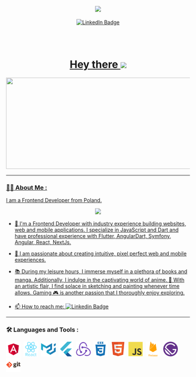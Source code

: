 <div id="header" align="center">
  <img src="https://media.giphy.com/media/v1.Y2lkPTc5MGI3NjExdnIxeDhqdmRidmkxZ2tsbzVhc252dml3YXM0Z2tyMmMwM2g3ejRwdiZlcD12MV9pbnRlcm5hbF9naWZfYnlfaWQmY3Q9Zw/QDjpIL6oNCVZ4qzGs7/giphy.gif" width="200"/>
</div>
<br/>
<div id="badges" align="center">
  <a href="https://www.linkedin.com/in/kategrab/">
  <img src="https://img.shields.io/badge/LinkedIn-blue?style=for-the-badge&logo=linkedin&logoColor=white" alt="LinkedIn Badge"/>
  </>
</div>
<br/>
<div id="profile-views" align="center">
  <img src="https://komarev.com/ghpvc/?username=kattiegrab&style=flat-square&color=blue" alt=""/>
</div>
<br />
<h1 align="center">
  Hey there
  <img src="https://media.giphy.com/media/hvRJCLFzcasrR4ia7z/giphy.gif" width="30px"/>
</h1>
<div align="center">
  <img src="https://media.giphy.com/media/v1.Y2lkPTc5MGI3NjExZjVkenV2a2hudmQ2bWxxbmg5Z2gxdmtmazd6M2lyNm16bDR3ZmZiaSZlcD12MV9pbnRlcm5hbF9naWZfYnlfaWQmY3Q9Zw/137EaR4vAOCn1S/giphy.gif" width="600" height="250"/>
</div>

---

### :woman_technologist: About Me :

I am a Frontend Developer from Poland.

<div align="center">
  <img src="https://media.giphy.com/media/cmCEsJZHYBPels360q/giphy.gif" width="100">
</div>

-   :telescope: I'm a Frontend Developer with industry experience building websites, web and mobile applications. I specialize in JavaScript and Dart and have professional experience with Flutter, AngularDart, Symfony, Angular, React, NextJs.

-   :seedling: I am passionate about creating intuitive, pixel perfect web and mobile experiences.

-   :books: During my leisure hours, I immerse myself in a plethora of books and manga. Additionally, I indulge in the captivating world of anime. :art: With an artistic flair, I find solace in sketching and painting whenever time allows. Gaming :video_game: is another passion that I thoroughly enjoy exploring.

-   :mailbox: How to reach me: [![Linkedin Badge](https://img.shields.io/badge/-kattiegrab-blue?style=flat&logo=Linkedin&logoColor=white)](https://www.linkedin.com/in/kategrab)

---

### :hammer_and_wrench: Languages and Tools :

<div>
  <img src="https://github.com/devicons/devicon/blob/master/icons/angular/angular-original.svg" title="Angular" alt="Angular" width="40" height="40"/>&nbsp;
  <img src="https://github.com/devicons/devicon/blob/master/icons/react/react-original-wordmark.svg" title="React" alt="React" width="40" height="40"/>&nbsp;
  <img src="https://github.com/devicons/devicon/blob/master/icons/materialui/materialui-original.svg" title="Material UI" alt="Material UI" width="40" height="40"/>&nbsp;
  <img src="https://github.com/devicons/devicon/blob/master/icons/flutter/flutter-original.svg" title="Flutter" alt="Flutter" width="40" height="40"/>&nbsp;
  <img src="https://github.com/devicons/devicon/blob/master/icons/redux/redux-original.svg" title="Redux" alt="Redux " width="40" height="40"/>&nbsp;
  <img src="https://github.com/devicons/devicon/blob/master/icons/css3/css3-plain-wordmark.svg"  title="CSS3" alt="CSS" width="40" height="40"/>&nbsp;
  <img src="https://github.com/devicons/devicon/blob/master/icons/html5/html5-original.svg" title="HTML5" alt="HTML" width="40" height="40"/>&nbsp;
  <img src="https://github.com/devicons/devicon/blob/master/icons/javascript/javascript-original.svg" title="JavaScript" alt="JavaScript" width="40" height="40"/>&nbsp;
  <img src="https://github.com/devicons/devicon/blob/master/icons/firebase/firebase-plain-wordmark.svg" title="Firebase" alt="Firebase" width="40" height="40"/>&nbsp;
  <img src="https://github.com/devicons/devicon/blob/master/icons/gatsby/gatsby-original.svg" title="Gatsby"  alt="Gatsby" width="40" height="40"/>&nbsp;
  <img src="https://github.com/devicons/devicon/blob/master/icons/git/git-original-wordmark.svg" title="Git" **alt="Git" width="40" height="40"/>
</div>
